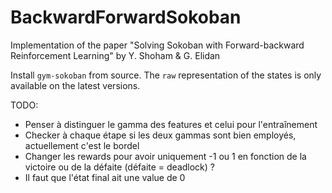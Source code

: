 # BackwardForwardSokoban
Implementation of the paper "Solving Sokoban with Forward-backward Reinforcement Learning" by Y. Shoham &amp; G. Elidan

Install `gym-sokoban` from source.
The `raw` representation of the states is only available on the latest versions.


TODO:
* Penser à distinguer le gamma des features et celui pour l'entraînement
* Checker à chaque étape si les deux gammas sont bien employés, actuellement c'est le bordel
* Changer les rewards pour avoir uniquement -1 ou 1 en fonction de la victoire ou de la défaite (défaite = deadlock) ?
* Il faut que l'état final ait une value de 0
